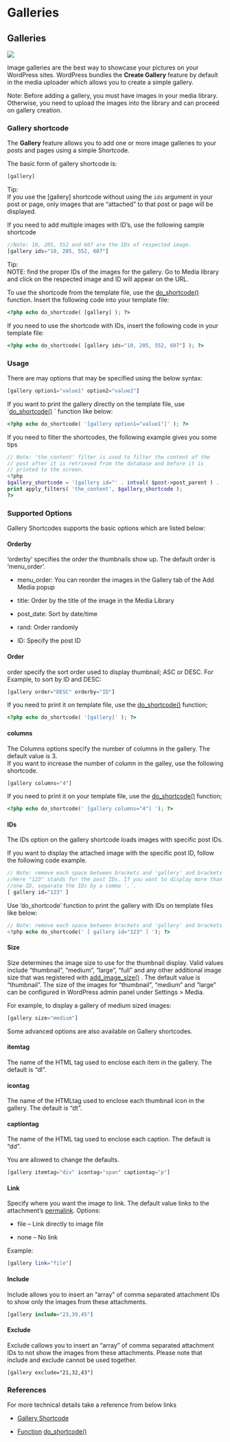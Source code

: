 # Galleries

## Galleries

[![](https://developer.wordpress.org/files/2014/10/Capture.png)](https://developer.wordpress.org/files/2014/10/Capture.png)

Image galleries are the best way to showcase your pictures on your WordPress sites. WordPress bundles the **Create Gallery** feature by default in the media uploader which allows you to create a simple gallery.

Note: Before adding a gallery, you must have images in your media library. Otherwise, you need to upload the images into the library and can proceed on gallery creation.

### Gallery shortcode

The **Gallery** feature allows you to add one or more image galleries to your posts and pages using a simple Shortcode.

The basic form of gallery shortcode is:

```php
[gallery]
```

Tip:  
If you use the \[gallery\] shortcode without using the `ids` argument in your post or page, only images that are “attached” to that post or page will be displayed.

If you need to add multiple images with ID’s, use the following sample shortcode

```php
//Note: 10, 205, 552 and 607 are the IDs of respected image.
[gallery ids="10, 205, 552, 607"]
```

Tip:  
NOTE: find the proper IDs of the images for the gallery. Go to Media library and click on the respected image and ID will appear on the URL.

To use the shortcode from the template file, use the [do\_shortcode()](https://developer.wordpress.org/reference/functions/do_shortcode/) function. Insert the following code into your template file:

```php
<?php echo do_shortcode( [gallery] ); ?>
```

If you need to use the shortcode with IDs, insert the following code in your template file:

```php
<?php echo do_shortcode( [gallery ids="10, 205, 552, 607"] ); ?>
```

### Usage

There are may options that may be specified using the below syntax:

```php
[gallery option1="value1" option2="value2"]
```

If you want to print the gallery directly on the template file, use \`[do\_shortcode()](https://developer.wordpress.org/reference/functions/do_shortcode/) \` function like below:

```php
<?php echo do_shortcode( '[gallery option1="value1"]' ); ?>
```

If you need to filter the shortcodes, the following example gives you some tips

```php
// Note: 'the_content' filter is used to filter the content of the
// post after it is retrieved from the database and before it is 
// printed to the screen.
<?php
$gallery_shortcode = '[gallery id="' . intval( $post->post_parent ) . '"]';
print apply_filters( 'the_content', $gallery_shortcode );
?>
```

### Supported Options

Gallery Shortcodes supports the basic options which are listed below:

#### Orderby

‘orderby’ specifies the order the thumbnails show up. The default order is ‘menu\_order’.

*   menu\_order: You can reorder the images in the Gallery tab of the Add Media popup

*   title: Order by the title of the image in the Media Library

*   post\_date: Sort by date/time

*   rand: Order randomly

*   ID: Specify the post ID

#### Order

order specify the sort order used to display thumbnail; ASC or DESC. For Example, to sort by ID and DESC:

```php
[gallery order="DESC" orderby="ID"]
```

If you need to print it on template file, use the [do\_shortcode()](https://developer.wordpress.org/reference/functions/do_shortcode/) function;

```php
<?php echo do_shortcode( '[gallery]' ); ?>
```

#### columns

The Columns options specify the number of columns in the gallery. The default value is 3.  
If you want to increase the number of column in the galley, use the following shortcode.

```php
[gallery columns="4"]
```

If you need to print it on your template file, use the [do\_shortcode()](https://developer.wordpress.org/reference/functions/do_shortcode/) function;

```php
<?php echo do_shortcode(' [gallery columns="4"] '); ?>
```

#### IDs

The IDs option on the gallery shortcode loads images with specific post IDs.

If you want to display the attached image with the specific post ID, follow the following code example.

```php
// Note: remove each space between brackets and 'gallery' and brackets and `123"`.
//Here "123" stands for the post IDs. If you want to display more than
//one ID, separate the IDs by a comma `,`.
[ gallery id="123" ]
```

Use ‘do\_shortcode’ function to print the gallery with IDs on template files like below:

```php
// Note: remove each space between brackets and 'gallery' and brackets and `123"`.
<?php echo do_shortcode(' [ gallery id="123" ] '); ?>
```

#### Size

Size determines the image size to use for the thumbnail display. Valid values include “thumbnail”, “medium”, “large”, “full” and any other additional image size that was registered with [](https://developer.wordpress.org/reference/functions/add_image_size/)[add\_image\_size()](https://developer.wordpress.org/reference/functions/add_image_size/) . The default value is “thumbnail”. The size of the images for “thumbnail”, “medium” and “large” can be configured in WordPress admin panel under Settings > Media.

For example, to display a gallery of medium sized images:

```php
[gallery size="medium"]
```

Some advanced options are also available on Gallery shortcodes.

#### itemtag

The name of the HTML tag used to enclose each item in the gallery. The default is “dl”.

#### icontag

The name of the HTMLtag used to enclose each thumbnail icon in the gallery. The default is “dt”.

#### captiontag

The name of the HTML tag used to enclose each caption. The default is “dd”.

You are allowed to change the defaults.

```php
[gallery itemtag="div" icontag="span" captiontag="p"]
```

#### Link

Specify where you want the image to link. The default value links to the attachment’s [permalink](https://codex.wordpress.org/Using_Permalinks). Options:

*   file – Link directly to image file

*   none – No link

Example:

```php
[gallery link="file"]
```

#### Include

Include allows you to insert an “array” of comma separated attachment IDs to show only the images from these attachments.

```php
[gallery include="23,39,45"]
```

#### Exclude

Exclude callows you to insert an “array” of comma separated attachment IDs to not show the images from these attachments. Please note that include and exclude cannot be used together.

```markup
[gallery exclude="21,32,43"]
```

### References

For more technical details take a reference from below links

*   [Gallery Shortcode](https://codex.wordpress.org/Gallery_Shortcode)

*   [Function](https://developer.wordpress.org/reference/functions/do_shortcode/) [do\_shortcode()](https://developer.wordpress.org/reference/functions/do_shortcode/)